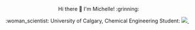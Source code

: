 <p align='center'>
Hi there 👋 I'm Michelle! :grinning: 
</p>


<p align='center'>
  :woman_scientist: University of Calgary, Chemical Engineering Student: 
    <a href="https://www.linkedin.com/in/michelle-a-chung/">
    <img src="https://img.shields.io/badge/linkedin-%230077B5.svg?&style=for-the-badge&logo=linkedin&logoColor=white" />
    </a>&nbsp;&nbsp;
</p>
